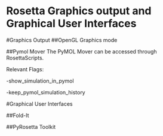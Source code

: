 # Rosetta Graphics output and Graphical User Interfaces

#Graphics Output
##OpenGL Graphics mode

##Pymol Mover
The PyMOL Mover can be accessed through RosettaScripts.

Relevant Flags:

-show_simulation_in_pymol <Real>

-keep_pymol_simulation_history

#Graphical User Interfaces

##Fold-It

##PyRosetta Toolkit